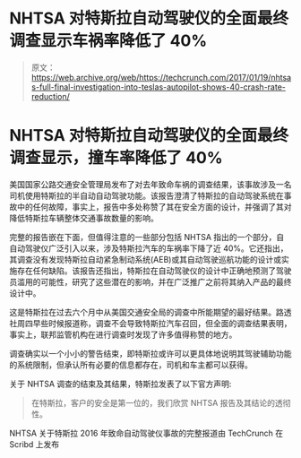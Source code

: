 # NHTSA 对特斯拉自动驾驶仪的全面最终调查显示车祸率降低了 40% 

> 原文：<https://web.archive.org/web/https://techcrunch.com/2017/01/19/nhtsas-full-final-investigation-into-teslas-autopilot-shows-40-crash-rate-reduction/>

# NHTSA 对特斯拉自动驾驶仪的全面最终调查显示，撞车率降低了 40%

美国国家公路交通安全管理局发布了对去年致命车祸的调查结果，该事故涉及一名司机使用特斯拉的半自动自动驾驶功能。该报告澄清了特斯拉的自动驾驶系统在事故中的任何故障，事实上，报告中多处称赞了其在安全方面的设计，并强调了其对降低特斯拉车辆整体交通事故数量的影响。

完整的报告嵌在下面，但值得注意的一些部分包括 NHTSA 指出的一个部分，自自动驾驶仪广泛引入以来，涉及特斯拉汽车的车祸率下降了近 40%。它还指出，其调查没有发现特斯拉自动紧急制动系统(AEB)或其自动驾驶巡航功能的设计或实施存在任何缺陷。该报告还指出，特斯拉在自动驾驶仪的设计中正确地预测了驾驶员滥用的可能性，研究了这些潜在的影响，并在广泛推广之前将其纳入产品的最终设计中。

这是特斯拉在过去六个月中从美国交通安全局的调查中所能期望的最好结果。路透社周四早些时候报道称，调查不会导致特斯拉汽车召回，但全面的调查结果表明，事实上，联邦监管机构在进行调查时发现了许多值得称赞的地方。

调查确实以一个小小的警告结束，即特斯拉或许可以更具体地说明其驾驶辅助功能的系统限制，但承认所有必要的信息都存在，司机和车主都可以获得。

关于 NHTSA 调查的结束及其结果，特斯拉发表了以下官方声明:

> 在特斯拉，客户的安全是第一位的，我们欣赏 NHTSA 报告及其结论的透彻性。

NHTSA 关于特斯拉 2016 年致命自动驾驶仪事故的完整报道由 TechCrunch 在 Scribd 上发布